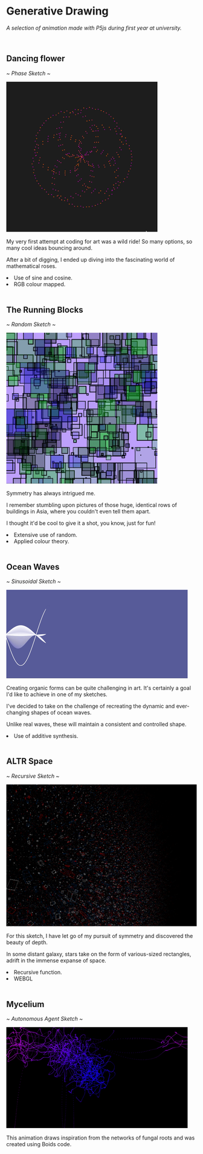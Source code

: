 <h1> Generative Drawing </h1> 

<p><em> A selection of animation made with P5js during first year at university. </em></p>
<br>

<h2> Dancing flower </h2>
<p><em> ~ Phase Sketch ~ </em></p>

<img src="https://github.com/gpols/Generative-Drawing/blob/0188bf397111e9d827821e76ec5427039312cf03/phase_sketch.gif" width="400">
<p> My very first attempt at coding for art was a wild ride! So many options, so many cool ideas bouncing around. </p>
<p> After a bit of digging, I ended up diving into the fascinating world of mathematical roses. </p>
<li> Use of sine and cosine.  </li> 
<li> RGB colour mapped. </li>
<br>

<h2> The Running Blocks </h2>
<p><em> ~ Random Sketch ~ </em></p>

<img src="https://github.com/gpols/Generative-Drawing/blob/e8fc57195786fade6053f0f43d8e5637368b3c89/images%3Agifs/random.gif" width="400">
<p> Symmetry has always intrigued me. </p>
<p> I remember stumbling upon pictures of those huge, identical rows of buildings in Asia, where you couldn't even tell them apart.</p> 
<p> I thought it'd be cool to give it a shot, you know, just for fun! </p>
<li> Extensive use of random.</li>
<li> Applied colour theory.</li>
<br>

<h2> Ocean Waves </h2>
<p><em> ~ Sinusoidal Sketch ~ </em></p>

<img src="https://github.com/gpols/Generative-Drawing/blob/f0bf349e9b138afe903077c842232f6aab938417/images%3Agifs/sinusoidal.gif">
<p> Creating organic forms can be quite challenging in art. It's certainly a goal I'd like to achieve in one of my sketches. </p>
<p> I've decided to take on the challenge of recreating the dynamic and ever-changing shapes of ocean waves. </p>
<p> Unlike real waves, these will maintain a consistent and controlled shape. </p>
<li> Use of additive synthesis. </li>
<br>

<h2> ALTR Space </h2> 
<p><em> ~ Recursive Sketch ~ </em></p>

<img src="https://github.com/gpols/Generative-Drawing/blob/ccbbce6839d65c2d339fdff6b978ad61bc45fca3/images%3Agifs/recursive.png">
<p> For this sketch, I have let go of my pursuit of symmetry and discovered the beauty of depth. </p>
<p> In some distant galaxy, stars take on the form of various-sized rectangles, adrift in the immense expanse of space.</p>
<li> Recursive function.</li>
<li> WEBGL </li>
<br>

<h2> Mycelium </h2>  
<p><em> ~ Autonomous Agent Sketch ~ </em></p>

<img src="https://github.com/gpols/Generative-Drawing/blob/c2b3749efb330332f6d6a434f6948953d7177ef2/images%3Agifs/autonomous_agent_gif.gif">
<p> This animation draws inspiration from the networks of fungal roots and was created using Boids code.</p>












